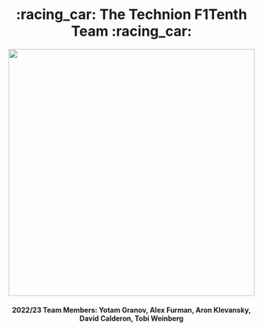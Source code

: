 <h1 align="center">
  :racing_car: The Technion F1Tenth Team :racing_car:
</h1>
<p align="center">
  <img src="https://github.com/Yomaster10/F1Tech/blob/main/graphics/Technion%20F1Tenth%20Team.jpeg" width="500" height="500">
</p>
<h4 align="center">
  2022/23 Team Members: Yotam Granov, Alex Furman, Aron Klevansky, David Calderon, Tobi Weinberg
</h4>
